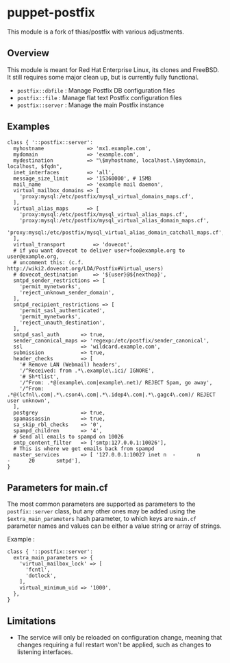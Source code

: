 # puppet-postfix

This module is a fork of thias/postfix with various adjustments.

## Overview

This module is meant for Red Hat Enterprise Linux, its clones and FreeBSD. It
still requires some major clean up, but is currently fully functional.

* `postfix::dbfile` : Manage Postfix DB configuration files
* `postfix::file` : Manage flat text Postfix configuration files
* `postfix::server` : Manage the main Postfix instance

## Examples

```puppet
class { '::postfix::server':
  myhostname              => 'mx1.example.com',
  mydomain                => 'example.com',
  mydestination           => "\$myhostname, localhost.\$mydomain, localhost, $fqdn",
  inet_interfaces         => 'all',
  message_size_limit      => '15360000', # 15MB
  mail_name               => 'example mail daemon',
  virtual_mailbox_domains => [
    'proxy:mysql:/etc/postfix/mysql_virtual_domains_maps.cf',
  ],
  virtual_alias_maps      => [
    'proxy:mysql:/etc/postfix/mysql_virtual_alias_maps.cf',
    'proxy:mysql:/etc/postfix/mysql_virtual_alias_domain_maps.cf',
    'proxy:mysql:/etc/postfix/mysql_virtual_alias_domain_catchall_maps.cf',
  ],
  virtual_transport         => 'dovecot',
  # if you want dovecot to deliver user+foo@example.org to user@example.org,
  # uncomment this: (c.f. http://wiki2.dovecot.org/LDA/Postfix#Virtual_users)
  # dovecot_destination     => '${user}@${nexthop}',
  smtpd_sender_restrictions => [
    'permit_mynetworks',
    'reject_unknown_sender_domain',
  ],
  smtpd_recipient_restrictions => [
    'permit_sasl_authenticated',
    'permit_mynetworks',
    'reject_unauth_destination',
  ],
  smtpd_sasl_auth       => true,
  sender_canonical_maps => 'regexp:/etc/postfix/sender_canonical',
  ssl                   => 'wildcard.example.com',
  submission            => true,
  header_checks         => [
    '# Remove LAN (Webmail) headers',
    '/^Received: from .*\.example\.ici/ IGNORE',
    '# Sh*tlist',
    '/^From: .*@(example\.com|example\.net)/ REJECT Spam, go away',
    '/^From: .*@(lcfnl\.com|.*\.cson4\.com|.*\.idep4\.com|.*\.gagc4\.com)/ REJECT user unknown',
  ],
  postgrey              => true,
  spamassassin          => true,
  sa_skip_rbl_checks    => '0',
  spampd_children       => '4',
  # Send all emails to spampd on 10026
  smtp_content_filter   => ['smtp:127.0.0.1:10026'],
  # This is where we get emails back from spampd
  master_services       => [ '127.0.0.1:10027 inet n  -       n       -      20       smtpd'],
}
```

## Parameters for main.cf

The most common parameters are supported as parameters to the `postfix::server`
class, but any other ones may be added using the `$extra_main_parameters` hash
parameter, to which keys are `main.cf` parameter names and values can be either
a value string or array of strings.

Example :
```puppet
class { '::postfix::server':
  extra_main_parameters => {
    'virtual_mailbox_lock' => [
      'fcntl',
      'dotlock',
    ],
    virtual_minimum_uid => '1000',
  },
}
```

## Limitations

* The service will only be reloaded on configuration change, meaning that
  changes requiring a full restart won't be applied, such as changes to
  listening interfaces.

